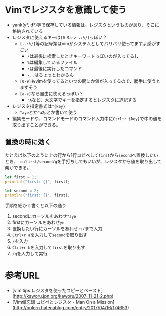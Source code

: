 # Vimでレジスタを意識して使う

- yank(y\*, d\*)等で保存している情報は、レジスタというものがあり、そこに格納されている
- レジスタに使えるキーは`[0-9a-z-.:%/]`っぽい？
    - `[-.:%/]`等の記号類はvimがシステムとしてバリバリ使ってますよ感がすごい
        - `/`は最後に検索したときキーワードっぽいのが入ってるし
        - `%`は編集しているファイル
        - `:`は最後に実行したコマンド
        - `-`, `.`はちょっとわからん
    - `[0-9]`もvimを使ってるといつの間にか値が入ってるので、勝手に使うとまずそう
    - `[a-z]`なら自由に使えるっぽい？
        - `"A`など、大文字でキーを指定するとレジスタに追記する
- レジスタ指定書式は`"{key}`
    - `"aye`とか`"a2p`とか書いて使う
- 編集モードや、コマンドモードのコマンド入力中に`Ctrl+r {key}`で中の値を取り出すことができる。

## 置換の時に効く

たとえば以下のように上の行から1行コピペして`first`から`second`へ置換したいとき、
`:s/first/second/g`を手打ちしてもいいが、レジスタから値を取り出して楽ができる。

```rust
let first = 1;
println!("first: {}", first);

let second = 2;
println!("first: {}", first);
```

手順を細かく書くと以下の通り

1. secondにカーソルをあわせ`"aye`
2. firstにカーソルをあわせ`ye`
3. 置換したい行にカーソルをあわせ`:s/`まで入力
4. `Ctrl+r a`を入力して`second`を取り出す
5. `/`を入力
6. `Ctrl+r b`を入力して`first`を取り出す
7. `/g`を入力して実行

# 参考URL

- [vim tips レジスタを使ったコピーとペースト] (http://kaworu.jpn.org/kaworu/2007-11-21-2.php)
- [Vim備忘録 コピペとレジスタ - Man On a Mission] (http://oplern.hatenablog.com/entry/2017/04/16/174653)
